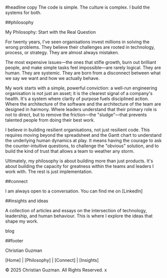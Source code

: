 #headline copy
The code is simple. The culture is complex. I build the systems for both.

##philosophy

My Philosophy: Start with the Real Question

For twenty years, I've seen organisations invest millions in solving the wrong problems. They believe their challenges are rooted in technology, process, or strategy. They are almost always mistaken.

The most expensive issues—the ones that stifle growth, burn out brilliant people, and make simple tasks feel impossible—are rarely logical. They are human. They are systemic. They are born from a disconnect between what we say we want and how we actually behave.

My work starts with a simple, powerful conviction: a well-run engineering organisation is not just an asset; it is the clearest signal of a company's health. It's a system where clarity of purpose fuels disciplined action. Where the architecture of the software and the architecture of the team are designed in harmony. Where leaders understand that their primary role is not to direct, but to remove the friction—the "sludge"—that prevents talented people from doing their best work.

I believe in building resilient organisations, not just resilient code. This requires moving beyond the spreadsheet and the Gantt chart to understand the underlying human dynamics at play. It means having the courage to ask the counter-intuitive questions, to challenge the "obvious" solution, and to build the kind of trust that allows a team to weather any storm.

Ultimately, my philosophy is about building more than just products. It's about building the capacity for greatness within the teams and leaders I work with. The rest is just implementation.

##connect

I am always open to a conversation.
You can find me on [LinkedIn]

##insights and ideas

A collection of articles and essays on the intersection of technology, leadership, and human behaviour. This is where I explore the ideas that shape my work.

blog

##footer

Christian Guzman

[Home] | [Philosophy] | [Connect] | [Insights]

© 2025 Christian Guzman. All Rights Reserved.
x
